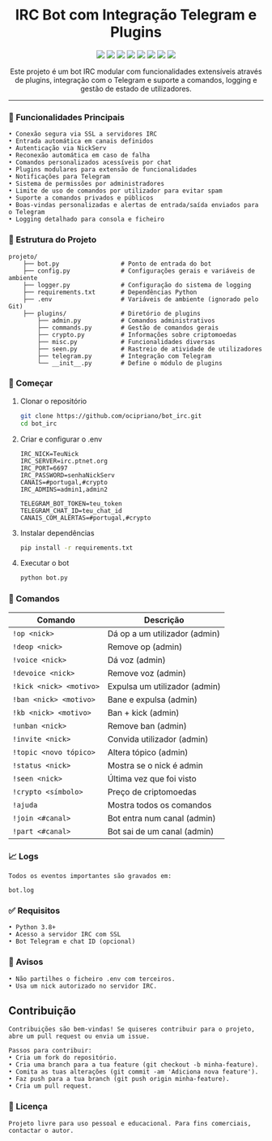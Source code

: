 <h1 align="center">IRC Bot com Integração Telegram e Plugins</h1>
<p align="center">
  <img src="https://img.shields.io/badge/python-3670A0?style=for-the-badge&logo=python&logoColor=ffdd54" />
  <img src="https://img.shields.io/badge/JSON-000?style=for-the-badge&logo=json&logoColor=fff" />
  <img src="https://img.shields.io/badge/sqlite-%2307405e.svg?style=for-the-badge&logo=sqlite&logoColor=white" />
  <img src="https://img.shields.io/badge/Telegram-2CA5E0?style=for-the-badge&logo=telegram&logoColor=white" />
  <img src="https://img.shields.io/badge/Notepad++-90E59A.svg?style=for-the-badge&logo=notepad%2b%2b&logoColor=black" />
  <img src="https://img.shields.io/badge/-Raspberry_Pi-C51A4A?style=for-the-badge&logo=Raspberry-Pi" />
  <img src="https://img.shields.io/badge/status-active-success?style=for-the-badge" />
  <img src="https://img.shields.io/badge/license-MIT-green?style=for-the-badge" />
</p>
<p align="center">
Este projeto é um bot IRC modular com funcionalidades extensíveis através de plugins, integração com o Telegram e suporte a comandos, logging e gestão de estado de utilizadores.
</p>

---

### 🔧 Funcionalidades Principais

	• Conexão segura via SSL a servidores IRC
	• Entrada automática em canais definidos
	• Autenticação via NickServ
	• Reconexão automática em caso de falha
	• Comandos personalizados acessíveis por chat
	• Plugins modulares para extensão de funcionalidades
	• Notificações para Telegram
	• Sistema de permissões por administradores
	• Limite de uso de comandos por utilizador para evitar spam
	• Suporte a comandos privados e públicos
	• Boas-vindas personalizadas e alertas de entrada/saída enviados para o Telegram
	• Logging detalhado para consola e ficheiro

### 📁 Estrutura do Projeto

```
projeto/
    ├── bot.py                 # Ponto de entrada do bot
    ├── config.py              # Configurações gerais e variáveis de ambiente
    ├── logger.py              # Configuração do sistema de logging
    ├── requirements.txt       # Dependências Python
    ├── .env                   # Variáveis de ambiente (ignorado pelo Git)
    ├── plugins/               # Diretório de plugins
        ├── admin.py           # Comandos administrativos
        ├── commands.py        # Gestão de comandos gerais
        ├── crypto.py          # Informações sobre criptomoedas
        ├── misc.py            # Funcionalidades diversas
        ├── seen.py            # Rastreio de atividade de utilizadores
        ├── telegram.py        # Integração com Telegram
        └── __init__.py        # Define o módulo de plugins
```

### 🚀 Começar

1. Clonar o repositório

	```bash
	git clone https://github.com/ocipriano/bot_irc.git
	cd bot_irc
	```

2. Criar e configurar o .env

	```env
	IRC_NICK=TeuNick
	IRC_SERVER=irc.ptnet.org
	IRC_PORT=6697
	IRC_PASSWORD=senhaNickServ
	CANAIS=#portugal,#crypto
	IRC_ADMINS=admin1,admin2

	TELEGRAM_BOT_TOKEN=teu_token
	TELEGRAM_CHAT_ID=teu_chat_id
	CANAIS_COM_ALERTAS=#portugal,#crypto
	```

3. Instalar dependências

	```bash
	pip install -r requirements.txt
	```

4. Executar o bot

	```bash
	python bot.py
	```

### 📌 Comandos

| Comando                 | Descrição                     |
| ----------------------- | ----------------------------- |
| `!op <nick>`            | Dá op a um utilizador (admin) |
| `!deop <nick>`          | Remove op (admin)             |
| `!voice <nick>`         | Dá voz (admin)                |
| `!devoice <nick>`       | Remove voz (admin)            |
| `!kick <nick> <motivo>` | Expulsa um utilizador (admin) |
| `!ban <nick> <motivo>`  | Bane e expulsa (admin)        |
| `!kb <nick> <motivo>`   | Ban + kick (admin)            |
| `!unban <nick>`         | Remove ban (admin)            |
| `!invite <nick>`        | Convida utilizador (admin)    |
| `!topic <novo tópico>`  | Altera tópico (admin)         |
| `!status <nick>`        | Mostra se o nick é admin      |
| `!seen <nick>`          | Última vez que foi visto      |
| `!crypto <símbolo>`     | Preço de criptomoedas         |
| `!ajuda`                | Mostra todos os comandos      |
| `!join <#canal>`        | Bot entra num canal (admin)   |
| `!part <#canal>`        | Bot sai de um canal (admin)   |


### 📈 Logs

	Todos os eventos importantes são gravados em:

	bot.log

### ✅ Requisitos

	• Python 3.8+
	• Acesso a servidor IRC com SSL
	• Bot Telegram e chat ID (opcional)
	
### 🚫 Avisos

	• Não partilhes o ficheiro .env com terceiros.
	• Usa um nick autorizado no servidor IRC.

## Contribuição

	Contribuições são bem-vindas! Se quiseres contribuir para o projeto, abre um pull request ou envia um issue.

	Passos para contribuir:
	• Cria um fork do repositório.
	• Cria uma branch para a tua feature (git checkout -b minha-feature).
	• Comita as tuas alterações (git commit -am 'Adiciona nova feature').
	• Faz push para a tua branch (git push origin minha-feature).
	• Cria um pull request.
	
### 📜 Licença

	Projeto livre para uso pessoal e educacional. Para fins comerciais, contactar o autor.
